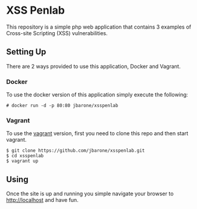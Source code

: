 # XSS Penlab #

This repository is a simple php web application that contains 3 examples of Cross-site Scripting (XSS) vulnerabilities.

## Setting Up ##

There are 2 ways provided to use this application, Docker and Vagrant.

### Docker ###

To use the docker version of this application simply execute the following:

	# docker run -d -p 80:80 jbarone/xsspenlab

### Vagrant ###

To use the [vagrant](https://www.vagrantup.com/) version, first you need to clone this repo and then start vagrant.

	$ git clone https://github.com/jbarone/xsspenlab.git
	$ cd xsspenlab
	$ vagrant up

## Using ##

Once the site is up and running you simple navigate your browser to [http://localhost](http://locahost) and have fun.